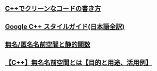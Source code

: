 ## [C++でクリーンなコードの書き方](https://qiita.com/elipmoc101/items/01003c82dbd2e464a071)
## [Google C++ スタイルガイド(日本語全訳) ](https://ttsuki.github.io/styleguide/cppguide.ja.html)
## [無名/匿名名前空間と静的関数](https://www.it-swarm.dev/ja/c++/%E7%84%A1%E5%90%8D%E5%8C%BF%E5%90%8D%E5%90%8D%E5%89%8D%E7%A9%BA%E9%96%93%E3%81%A8%E9%9D%99%E7%9A%84%E9%96%A2%E6%95%B0/958361033/)
## [【C++】無名名前空間とは【目的と用途、活用例】](https://marycore.jp/prog/cpp/unnamed-namespace/)
